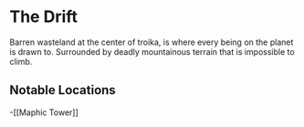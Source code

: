 # The Drift
Barren wasteland at the center of troika, is where every being on the planet is drawn to. Surrounded by deadly mountainous terrain that is impossible to climb.

## Notable Locations
-[[Maphic Tower]]

